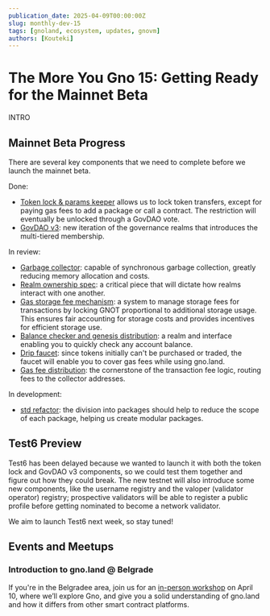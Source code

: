 ```yaml
---
publication_date: 2025-04-09T00:00:00Z
slug: monthly-dev-15
tags: [gnoland, ecosystem, updates, gnovm]
authors: [Kouteki]
---
```


# The More You Gno 15: Getting Ready for the Mainnet Beta

INTRO

## Mainnet Beta Progress

There are several key components that we need to complete before we launch the mainnet beta.

Done:
* [Token lock & params keeper](https://github.com/gnolang/gno/pull/3176) allows us to lock token transfers, except for paying gas fees to add a package or call a contract. The restriction will eventually be unlocked through a GovDAO vote.
* [GovDAO v3](https://github.com/gnolang/gno/issues/3078): new iteration of the governance realms that introduces the multi-tiered membership.

In review:
* [Garbage collector](https://github.com/gnolang/gno/pull/3789): capable of synchronous garbage collection, greatly reducing memory allocation and costs.
* [Realm ownership spec](https://github.com/gnolang/gno/pull/4028): a critical piece that will dictate how realms interact with one another.
* [Gas storage fee mechanism](https://github.com/gnolang/gno/issues/3418): a system to manage storage fees for transactions by locking GNOT proportional to additional storage usage. This ensures fair accounting for storage costs and provides incentives for efficient storage use.
* [Balance checker and genesis distribution](https://github.com/gnolang/gno/pull/3899): a realm and interface enabling you to quickly check any account balance.
* [Drip faucet](https://github.com/gnolang/gno/pull/3808): since tokens initially can't be purchased or traded, the faucet will enable you to cover gas fees while using gno.land.
* [Gas fee distribution](https://github.com/gnolang/gno/pull/3956): the cornerstone of the transaction fee logic, routing fees to the collector addresses.

In development:
* [std refactor](https://github.com/gnolang/gno/issues/3874): the division into packages should help to reduce the scope of each package, helping us create modular packages.

## Test6 Preview

Test6 has been delayed because we wanted to launch it with both the token lock and GovDAO v3 components, so we could test them together and figure out how they could break. The new testnet will also introduce some new components, like the username registry and the valoper (validator operator) registry; prospective validators will be able to register a public profile before getting nominated to become a network validator.

We aim to launch Test6 next week, so stay tuned!

## Events and Meetups

### Introduction to gno.land @ Belgrade

If you're in the Belgradee area, join us for an [in-person workshop](https://lu.ma/gyesps56) on April 10, where we’ll explore Gno, and give you a solid understanding of gno.land and how it differs from other smart contract platforms.